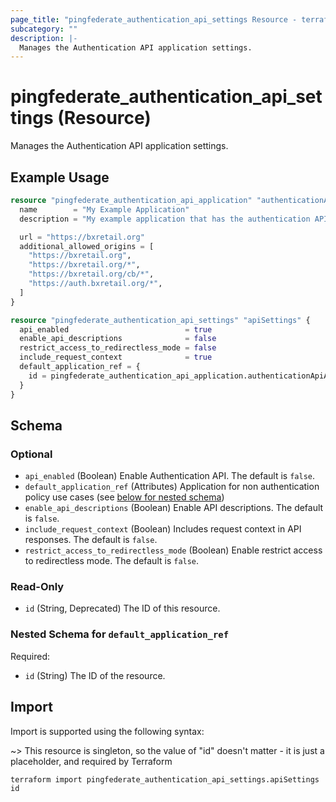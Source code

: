 ```yaml
---
page_title: "pingfederate_authentication_api_settings Resource - terraform-provider-pingfederate"
subcategory: ""
description: |-
  Manages the Authentication API application settings.
---
```


# pingfederate_authentication_api_settings (Resource)

Manages the Authentication API application settings.

## Example Usage

```terraform
resource "pingfederate_authentication_api_application" "authenticationApiApplicationExample" {
  name        = "My Example Application"
  description = "My example application that has the authentication API widget embedded, or implements the authentication API directly."

  url = "https://bxretail.org"
  additional_allowed_origins = [
    "https://bxretail.org",
    "https://bxretail.org/*",
    "https://bxretail.org/cb/*",
    "https://auth.bxretail.org/*",
  ]
}

resource "pingfederate_authentication_api_settings" "apiSettings" {
  api_enabled                          = true
  enable_api_descriptions              = false
  restrict_access_to_redirectless_mode = false
  include_request_context              = true
  default_application_ref = {
    id = pingfederate_authentication_api_application.authenticationApiApplicationExample.application_id
  }
}
```

<!-- schema generated by tfplugindocs -->
## Schema

### Optional

- `api_enabled` (Boolean) Enable Authentication API. The default is `false`.
- `default_application_ref` (Attributes) Application for non authentication policy use cases (see [below for nested schema](#nestedatt--default_application_ref))
- `enable_api_descriptions` (Boolean) Enable API descriptions. The default is `false`.
- `include_request_context` (Boolean) Includes request context in API responses. The default is `false`.
- `restrict_access_to_redirectless_mode` (Boolean) Enable restrict access to redirectless mode. The default is `false`.

### Read-Only

- `id` (String, Deprecated) The ID of this resource.

<a id="nestedatt--default_application_ref"></a>
### Nested Schema for `default_application_ref`

Required:

- `id` (String) The ID of the resource.

## Import

Import is supported using the following syntax:

~> This resource is singleton, so the value of "id" doesn't matter - it is just a placeholder, and required by Terraform

```shell
terraform import pingfederate_authentication_api_settings.apiSettings id
```